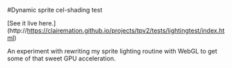 #Dynamic sprite cel-shading test

[See it live here.] (http://https://clairemation.github.io/projects/tpv2/tests/lightingtest/index.html)

An experiment with rewriting my sprite lighting routine with WebGL to get some of that sweet GPU acceleration.
